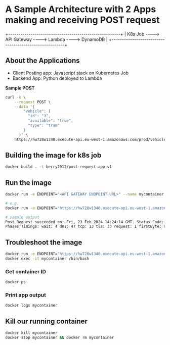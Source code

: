 # A Sample Architecture with 2 Apps making and receiving POST request

+-------------------------------------------------------+
| K8s Job ----> API Gateway ----> Lambda ----> DynamoDB |
+-------------------------------------------------------+

## About the Applications

- Client Posting app: Javascript stack on Kubernetes Job
- Backend App: Python deployed to Lambda

**Sample POST**

```bash
curl -k \
    --request POST \
    --data '{
        "vehicle": {
          "id": "3",
          "available": "true",
          "type": "tram"
        }
      }' \
    https://hw728w1340.execute-api.eu-west-1.amazonaws.com/prod/vehicles

```

## Building the image for k8s job

```bash
docker build . -t berry2012/post-request-app:v1
```

## Run the image

```bash
docker run -e ENDPOINT="<API GATEWAY ENDPOINT URL>" --name mycontainer berry2012/post-request-app:v1 

# e.g.
docker run -e ENDPOINT="https://hw728w1340.execute-api.eu-west-1.amazonaws.com/prod/vehicles" --name mycontainer berry2012/post-request-app:v1 

# sample output
Post Request succeeded on: Fri, 23 Feb 2024 14:24:14 GMT. Status Code: 200. Total Phase Timings:  1011. RetryCount:  0
Phases Timings: wait: 4 dns: 47 tcp: 13 tls: 33 request: 1 firstByte: 907 download: 6 total: 1011
```

## Troubleshoot the image

```bash
docker run -e ENDPOINT="https://hw728w1340.execute-api.eu-west-1.amazonaws.com/prod/vehicles" --name mycontainer -d -i -t berry2012/post-request-app:v1 /bin/sh
docker exec -it mycontainer /bin/bash
```

### Get container ID

```bash
docker ps
```

### Print app output

```bash
docker logs mycontainer
```

## Kill our running container

```bash
docker kill mycontainer
docker stop mycontainer && docker rm mycontainer  
```

